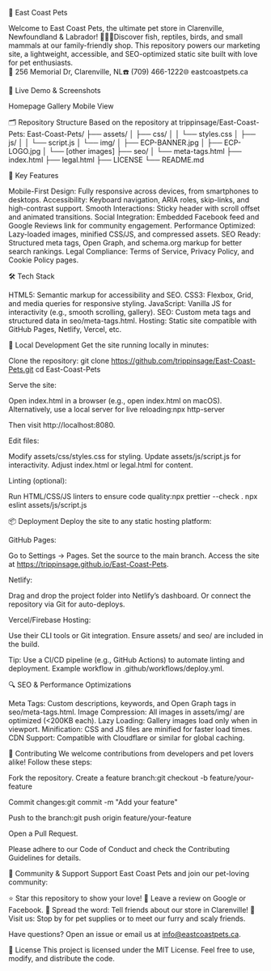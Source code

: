 

  




  
    
  
  
    
  
  
    
  
  
    
  
  
    
  
  
    
  



🌊 East Coast Pets

  


Welcome to East Coast Pets, the ultimate pet store in Clarenville, Newfoundland & Labrador! 🐠🐍🦜Discover fish, reptiles, birds, and small mammals at our family-friendly shop. This repository powers our marketing site, a lightweight, accessible, and SEO-optimized static site built with love for pet enthusiasts.  
📍 256 Memorial Dr, Clarenville, NL☎️ (709) 466-1222🌐 eastcoastpets.ca

📸 Live Demo & Screenshots

  
    
  





Homepage
Gallery
Mobile View









🗂️ Repository Structure
Based on the repository at trippinsage/East-Coast-Pets:
East-Coast-Pets/
├── assets/
│   ├── css/
│   │   └── styles.css
│   ├── js/
│   │   └── script.js
│   └── img/
│       ├── ECP-BANNER.jpg
│       ├── ECP-LOGO.jpg
│       └── [other images]
├── seo/
│   └── meta-tags.html
├── index.html
├── legal.html
├── LICENSE
└── README.md


🎨 Key Features

Mobile-First Design: Fully responsive across devices, from smartphones to desktops.
Accessibility: Keyboard navigation, ARIA roles, skip-links, and high-contrast support.
Smooth Interactions: Sticky header with scroll offset and animated transitions.
Social Integration: Embedded Facebook feed and Google Reviews link for community engagement.
Performance Optimized: Lazy-loaded images, minified CSS/JS, and compressed assets.
SEO Ready: Structured meta tags, Open Graph, and schema.org markup for better search rankings.
Legal Compliance: Terms of Service, Privacy Policy, and Cookie Policy pages.


🛠️ Tech Stack

HTML5: Semantic markup for accessibility and SEO.
CSS3: Flexbox, Grid, and media queries for responsive styling.
JavaScript: Vanilla JS for interactivity (e.g., smooth scrolling, gallery).
SEO: Custom meta tags and structured data in seo/meta-tags.html.
Hosting: Static site compatible with GitHub Pages, Netlify, Vercel, etc.


🚀 Local Development
Get the site running locally in minutes:

Clone the repository:
git clone https://github.com/trippinsage/East-Coast-Pets.git
cd East-Coast-Pets


Serve the site:

Open index.html in a browser (e.g., open index.html on macOS).
Alternatively, use a local server for live reloading:npx http-server

Then visit http://localhost:8080.


Edit files:

Modify assets/css/styles.css for styling.
Update assets/js/script.js for interactivity.
Adjust index.html or legal.html for content.


Linting (optional):

Run HTML/CSS/JS linters to ensure code quality:npx prettier --check .
npx eslint assets/js/script.js






📦 Deployment
Deploy the site to any static hosting platform:

GitHub Pages:

Go to Settings → Pages.
Set the source to the main branch.
Access the site at https://trippinsage.github.io/East-Coast-Pets.


Netlify:

Drag and drop the project folder into Netlify’s dashboard.
Or connect the repository via Git for auto-deploys.


Vercel/Firebase Hosting:

Use their CLI tools or Git integration.
Ensure assets/ and seo/ are included in the build.



Tip: Use a CI/CD pipeline (e.g., GitHub Actions) to automate linting and deployment. Example workflow in .github/workflows/deploy.yml.

🔍 SEO & Performance Optimizations

Meta Tags: Custom descriptions, keywords, and Open Graph tags in seo/meta-tags.html.
Image Compression: All images in assets/img/ are optimized (<200KB each).
Lazy Loading: Gallery images load only when in viewport.
Minification: CSS and JS files are minified for faster load times.
CDN Support: Compatible with Cloudflare or similar for global caching.


🤝 Contributing
We welcome contributions from developers and pet lovers alike! Follow these steps:

Fork the repository.
Create a feature branch:git checkout -b feature/your-feature


Commit changes:git commit -m "Add your feature"


Push to the branch:git push origin feature/your-feature


Open a Pull Request.

Please adhere to our Code of Conduct and check the Contributing Guidelines for details.

🐾 Community & Support
Support East Coast Pets and join our pet-loving community:

⭐️ Star this repository to show your love!
📝 Leave a review on Google or Facebook.
📢 Spread the word: Tell friends about our store in Clarenville!
🐶 Visit us: Stop by for pet supplies or to meet our furry and scaly friends.

Have questions? Open an issue or email us at info@eastcoastpets.ca.

📄 License
This project is licensed under the MIT License. Feel free to use, modify, and distribute the code.


  
